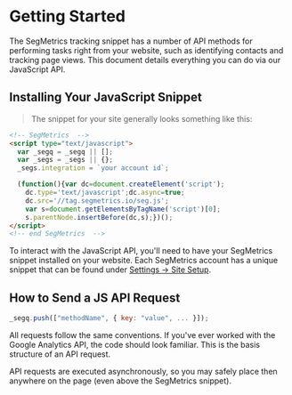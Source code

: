 <h1 id="js_getting_started">Getting Started</h1>

The SegMetrics tracking snippet has a number of API methods for performing tasks right from your website,
such as identifying contacts and tracking page views.
This document details everything you can do via our JavaScript API.

## Installing Your JavaScript Snippet

> The snippet for your site generally looks something like this:

```html
<!-- SegMetrics  -->
<script type="text/javascript">
  var _segq = _segq || [];
  var _segs = _segs || {};
  _segs.integration = `your account id`;

  (function(){var dc=document.createElement('script');
    dc.type='text/javascript';dc.async=true;
    dc.src='//tag.segmetrics.io/seg.js';
    var s=document.getElementsByTagName('script')[0];
    s.parentNode.insertBefore(dc,s);})();
</script>
<!-- end SegMetrics  -->
```

To interact with the JavaScript API, you'll need to have your SegMetrics snippet installed on your website. 
Each SegMetrics account has a unique snippet that can be found under [Settings → Site Setup](https://app.segmetrics.io/a/settings/snippet).

## How to Send a JS API Request

```javascript
_segq.push(["methodName", { key: "value", ... }]);
```

All requests follow the same conventions. If you've ever worked with the Google Analytics API, the code should look familiar. This is the basis structure of an API request.

API requests are executed asynchronously, so you may safely place then anywhere on the page (even above the SegMetrics snippet).

